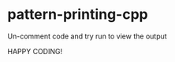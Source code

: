 # pattern-printing-cpp


<p> Un-comment code and try run to view the output </p>

<p> HAPPY CODING! </p>
